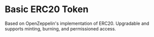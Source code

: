 # Basic ERC20 Token

Based on OpenZeppelin's implementation of ERC20.
Upgradable and supports minting, burning, and permissioned access.